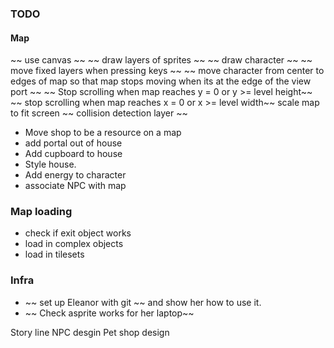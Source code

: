 ### TODO

#### Map

~~ use canvas ~~
~~ draw layers of sprites ~~
~~ draw character ~~
~~ move fixed layers when pressing keys ~~
~~ move character from center to edges of map so that map stops moving when its at the edge of the view port ~~
~~ Stop scrolling when map reaches y = 0 or y >= level height~~
~~ stop scrolling when map reaches x = 0 or x >= level width~~
scale map to fit screen
~~ collision detection layer ~~

- Move shop to be a resource on a map
- add portal out of house
- Add cupboard to house
- Style house.
- Add energy to character
- associate NPC with map

### Map loading

- check if exit object works
- load in complex objects
- load in tilesets

### Infra

- ~~ set up Eleanor with git ~~ and show her how to use it.
- ~~ Check asprite works for her laptop~~

Story line
NPC desgin
Pet shop design

